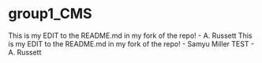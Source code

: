 # group1_CMS
This is my EDIT to the README.md in my fork of the repo! - A. Russett
This is my EDIT to the README.md in my fork of the repo! - Samyu Miller 
TEST - A. Russett
